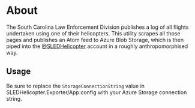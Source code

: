About
=====
The South Carolina Law Enforcement Division publishes a log of all flights undertaken using one of their helicopters. This utility scrapes all those pages and publishes an Atom feed to Azure Blob Storage, which is then piped into the [@SLEDHelicopter](https://twitter.com/SLEDHelicopter) account in a roughly anthropomorphised way.

Usage
-----
Be sure to replace the `StorageConnectionString` value in SLEDHelicopter.Exporter/App.config with your Azure Storage connection string.
